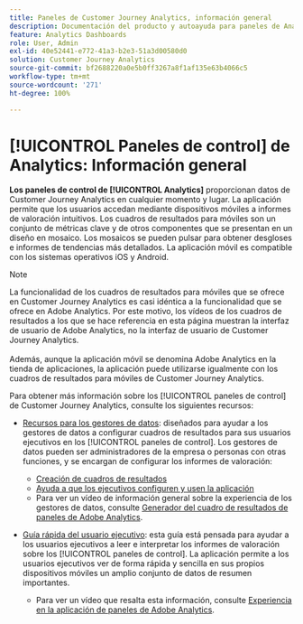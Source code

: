 ```yaml
---
title: Paneles de Customer Journey Analytics, información general
description: Documentación del producto y autoayuda para paneles de Analytics o cuadros de resultados para móviles.
feature: Analytics Dashboards
role: User, Admin
exl-id: 40e52441-e772-41a3-b2e3-51a3d00580d0
solution: Customer Journey Analytics
source-git-commit: bf2688220a0e5b0ff3267a8f1af135e63b4066c5
workflow-type: tm+mt
source-wordcount: '271'
ht-degree: 100%

---
```


# [!UICONTROL Paneles de control] de Analytics: Información general

**Los paneles de control de [!UICONTROL Analytics]** proporcionan datos de Customer Journey Analytics en cualquier momento y lugar. La aplicación permite que los usuarios accedan mediante dispositivos móviles a informes de valoración intuitivos. Los cuadros de resultados para móviles son un conjunto de métricas clave y de otros componentes que se presentan en un diseño en mosaico. Los mosaicos se pueden pulsar para obtener desgloses e informes de tendencias más detallados. La aplicación móvil es compatible con los sistemas operativos iOS y Android.

>[!NOTE]
>
>La funcionalidad de los cuadros de resultados para móviles que se ofrece en Customer Journey Analytics es casi idéntica a la funcionalidad que se ofrece en Adobe Analytics. Por este motivo, los vídeos de los cuadros de resultados a los que se hace referencia en esta página muestran la interfaz de usuario de Adobe Analytics, no la interfaz de usuario de Customer Journey Analytics. <br/><br/>Además, aunque la aplicación móvil se denomina Adobe Analytics en la tienda de aplicaciones, la aplicación puede utilizarse igualmente con los cuadros de resultados para móviles de Customer Journey Analytics.

Para obtener más información sobre los [!UICONTROL paneles de control] de Customer Journey Analytics, consulte los siguientes recursos:

* [Recursos para los gestores de datos](/help/mobile-app/curator.md): diseñados para ayudar a los gestores de datos a configurar cuadros de resultados para sus usuarios ejecutivos en los [!UICONTROL paneles de control]. Los gestores de datos pueden ser administradores de la empresa o personas con otras funciones, y se encargan de configurar los informes de valoración:

   * [Creación de cuadros de resultados](/help/mobile-app/create-scorecard.md)
   * [Ayuda a que los ejecutivos configuren y usen la aplicación](/help/mobile-app/set-up-execs.md)
   * Para ver un vídeo de información general sobre la experiencia de los gestores de datos, consulte [Generador del cuadro de resultados de paneles de Adobe Analytics](https://experienceleague.adobe.com/docs/analytics-learn/tutorials/additional-tools/analytics-dashboards/adobe-analytics-dashboards-scorecard-builder.html?lang=es).


* [Guía rápida del usuario ejecutivo](/help/mobile-app/executive.md): esta guía está pensada para ayudar a los usuarios ejecutivos a leer e interpretar los informes de valoración sobre los [!UICONTROL paneles de control]. La aplicación permite a los usuarios ejecutivos ver de forma rápida y sencilla en sus propios dispositivos móviles un amplio conjunto de datos de resumen importantes.

   * Para ver un vídeo que resalta esta información, consulte [Experiencia en la aplicación de paneles de Adobe Analytics](https://experienceleague.adobe.com/docs/analytics-learn/tutorials/additional-tools/analytics-dashboards/adobe-analytics-dashboards-in-app-experience.html?lang=es).
